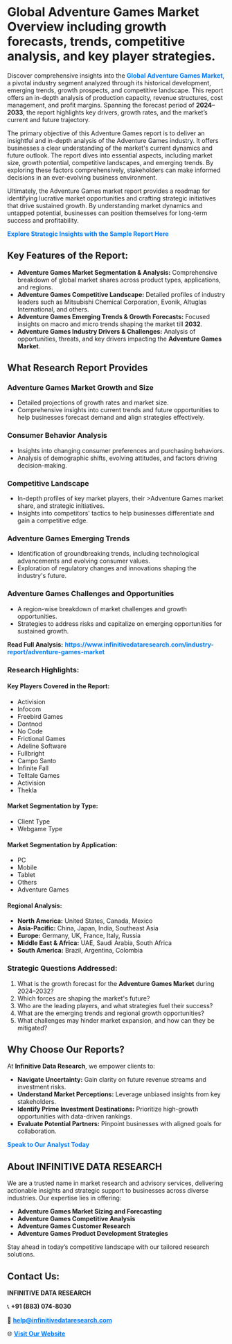 <h1>Global Adventure Games Market Overview including growth forecasts, trends, competitive analysis, and key player strategies.</h1>
<p>
Discover comprehensive insights into the 
<a href="https://www.infinitivedataresearch.com/industry-report/adventure-games-market" rel="dofollow" style="color: #007BFF; text-decoration: none;"><strong>Global Adventure Games Market</strong></a>, a pivotal industry segment analyzed through its historical development, emerging trends, growth prospects, and competitive landscape. This report offers an in-depth analysis of production capacity, revenue structures, cost management, and profit margins. Spanning the forecast period of <strong>2024–2033</strong>, the report highlights key drivers, growth rates, and the market’s current and future trajectory.
</p>
<p>
The primary objective of this Adventure Games report is to deliver an insightful and in-depth analysis of the Adventure Games industry. It offers businesses a clear understanding of the market's current dynamics and future outlook. The report dives into essential aspects, including market size, growth potential, competitive landscapes, and emerging trends. By exploring these factors comprehensively, stakeholders can make informed decisions in an ever-evolving business environment.
</p>
<p>
Ultimately, the Adventure Games market report provides a roadmap for identifying lucrative market opportunities and crafting strategic initiatives that drive sustained growth. By understanding market dynamics and untapped potential, businesses can position themselves for long-term success and profitability.
</p>
<p>
<a href="https://www.infinitivedataresearch.com/request-sample/reportId=103391" style="color: #007BFF; text-decoration: none;"><strong>Explore Strategic Insights with the Sample Report Here</strong></a>
</p>

<h2>Key Features of the Report:</h2>
<ul>
<li><strong>Adventure Games Market Segmentation & Analysis:</strong> Comprehensive breakdown of global market shares across product types, applications, and regions.</li>
<li><strong>Adventure Games Competitive Landscape:</strong> Detailed profiles of industry leaders such as Mitsubishi Chemical Corporation, Evonik, Altuglas International, and others.</li>
<li><strong>Adventure Games Emerging Trends & Growth Forecasts:</strong> Focused insights on macro and micro trends shaping the market till <strong>2032</strong>.</li>
<li><strong>Adventure Games Industry Drivers & Challenges:</strong> Analysis of opportunities, threats, and key drivers impacting the <strong>Adventure Games Market</strong>.</li>
</ul>

<h2>What Research Report Provides</h2>
<h3>Adventure Games Market Growth and Size</h3>
<ul>
<li>Detailed projections of growth rates and market size.</li>
<li>Comprehensive insights into current trends and future opportunities to help businesses forecast demand and align strategies effectively.</li>
</ul>

<h3>Consumer Behavior Analysis</h3>
<ul>
<li>Insights into changing consumer preferences and purchasing behaviors.</li>
<li>Analysis of demographic shifts, evolving attitudes, and factors driving decision-making.</li>
</ul>

<h3>Competitive Landscape</h3>
<ul>
<li>In-depth profiles of key market players, their >Adventure Games market share, and strategic initiatives.</li>
<li>Insights into competitors' tactics to help businesses differentiate and gain a competitive edge.</li>
</ul>

<h3>Adventure Games Emerging Trends</h3>
<ul>
<li>Identification of groundbreaking trends, including technological advancements and evolving consumer values.</li>
<li>Exploration of regulatory changes and innovations shaping the industry's future.</li>
</ul>

<h3>Adventure Games Challenges and Opportunities</h3>
<ul>
<li>A region-wise breakdown of market challenges and growth opportunities.</li>
<li>Strategies to address risks and capitalize on emerging opportunities for sustained growth.</li>
</ul>
<p><strong>Read Full Analysis:</strong> <a href="https://www.infinitivedataresearch.com/industry-report/adventure-games-market" rel="dofollow" style="color: #007BFF; text-decoration: none;"><strong>https://www.infinitivedataresearch.com/industry-report/adventure-games-market</strong></a></p>
<h3>Research Highlights:</h3>
<h4>Key Players Covered in the Report:</h4>
<ul><li>Activision</li><li>Infocom</li><li>Freebird Games</li><li>Dontnod</li><li>No Code</li><li>Frictional Games</li><li>Adeline Software</li><li>Fullbright</li><li>Campo Santo</li><li>Infinite Fall</li><li>Telltale Games</li><li>Activision</li><li>Thekla</li></ul>
<h4>Market Segmentation by Type:</h4>
<ul><li>Client Type</li><li>Webgame Type</li></ul>
<h4>Market Segmentation by Application:</h4>
<ul><li>PC</li><li>Mobile</li><li>Tablet</li><li>Others</li><li>Adventure Games</li></ul>

<h4>Regional Analysis:</h4>
<ul>
<li><strong>North America:</strong> United States, Canada, Mexico</li>
<li><strong>Asia-Pacific:</strong> China, Japan, India, Southeast Asia</li>
<li><strong>Europe:</strong> Germany, UK, France, Italy, Russia</li>
<li><strong>Middle East & Africa:</strong> UAE, Saudi Arabia, South Africa</li>
<li><strong>South America:</strong> Brazil, Argentina, Colombia</li>
</ul>

<h3>Strategic Questions Addressed:</h3>
<ol>
<li>What is the growth forecast for the <strong>Adventure Games Market</strong> during 2024–2032?</li>
<li>Which forces are shaping the market's future?</li>
<li>Who are the leading players, and what strategies fuel their success?</li>
<li>What are the emerging trends and regional growth opportunities?</li>
<li>What challenges may hinder market expansion, and how can they be mitigated?</li>
</ol>

<h2>Why Choose Our Reports?</h2>
<p>At <strong>Infinitive Data Research</strong>, we empower clients to:</p>
<ul>
<li><strong>Navigate Uncertainty:</strong> Gain clarity on future revenue streams and investment risks.</li>
<li><strong>Understand Market Perceptions:</strong> Leverage unbiased insights from key stakeholders.</li>
<li><strong>Identify Prime Investment Destinations:</strong> Prioritize high-growth opportunities with data-driven rankings.</li>
<li><strong>Evaluate Potential Partners:</strong> Pinpoint businesses with aligned goals for collaboration.</li>
</ul>
<p><a href="https://www.infinitivedataresearch.com/industry-report/adventure-games-market" rel="dofollow" style="color: #007BFF; text-decoration: none;"><strong>Speak to Our Analyst Today</strong></a></p>

<h2>About INFINITIVE DATA RESEARCH</h2>
<p>We are a trusted name in market research and advisory services, delivering actionable insights and strategic support to businesses across diverse industries. Our expertise lies in offering:</p>
<ul>
<li><strong>Adventure Games Market Sizing and Forecasting</strong></li>
<li><strong>Adventure Games Competitive Analysis</strong></li>
<li><strong>Adventure Games Customer Research</strong></li>
<li><strong>Adventure Games Product Development Strategies</strong></li>
</ul>
<p>Stay ahead in today’s competitive landscape with our tailored research solutions.</p>

<h2>Contact Us:</h2>
<p><strong>INFINITIVE DATA RESEARCH</strong></p>
<p>📞 <strong>+91 (883) 074-8030</strong></p>
<p>📧 <strong><a href="mailto:help@infinitivedataresearch.com" style="color: #007BFF;">help@infinitivedataresearch.com</a></strong></p>
<p>🌐 <strong><a href="https://www.infinitivedataresearch.com" rel="dofollow" style="color: #007BFF;">Visit Our Website</a></strong></p>